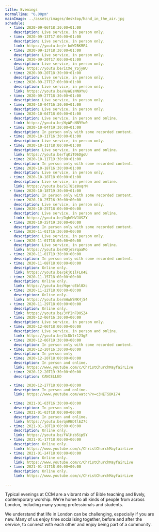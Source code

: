 ```yaml
---
title: Evenings
normalTime: "6.00pm"
mainImage: ../assets/images/desktop/hand_in_the_air.jpg
schedule:
  - time: 2020-09-06T18:30:00+01:00
    description: Live service, in person only.
  - time: 2020-09-13T17:00:00+01:00
    description: Live service, in person only.
    link: https://youtu.be/e-bdW2BKMF4
  - time: 2020-09-13T18:30:00+01:00
    description: Live service, in person only. 
  - time: 2020-09-20T17:00:00+01:00
    description: Live service, in person only.
    link: https://youtu.be/iCXe_YSjyWU
  - time: 2020-09-20T18:30:00+01:00
    description: Live service, in person only.
  - time: 2020-09-27T17:00:00+01:00
    description: Live service, in person only.
    link: https://youtu.be/HyWEsNN9Yu0
  - time: 2020-09-27T18:30:00+01:00
    description: Live service, in person only.
  - time: 2020-10-04T16:30:00+01:00
    description: Live service, in person only.
  - time: 2020-10-04T18:00:00+01:00
    description: Live service, in person and online.
    link: https://youtu.be/HyWEsNN9Yu0
  - time: 2020-10-04T19:30:00+01:00
    description: In person only with some recorded content.
  - time: 2020-10-11T16:30:00+01:00
    description: Live service, in person only.
  - time: 2020-10-11T18:00:00+01:00
    description: Live service, in person and online.
    link: https://youtu.be/fqKiT06DgoU
  - time: 2020-10-11T19:30:00+01:00
    description: In person only with some recorded content.
  - time: 2020-10-18T16:30:00+01:00
    description: Live service, in person only.
  - time: 2020-10-18T18:00:00+01:00
    description: Live service, in person and online.
    link: https://youtu.be/S1T85z8oqrM
  - time: 2020-10-18T19:30:00+01:00
    description: In person only with some recorded content.
  - time: 2020-10-25T16:30:00+00:00
    description: Live service, in person only.
  - time: 2020-10-25T18:00:00+00:00
    description: Live service, in person and online.
    link: https://youtu.be/OghGHVJUSZY
  - time: 2020-10-25T19:30:00+00:00
    description: In person only with some recorded content.
  - time: 2020-11-01T16:30:00+00:00
    description: Live service, in person only.
  - time: 2020-11-01T18:00:00+00:00
    description: Live service, in person and online.
    link: https://youtu.be/HDjeSrqaaMo
  - time: 2020-11-01T19:30:00+00:00
    description: In person only with some recorded content.
  - time: 2020-11-08T18:00:00+00:00
    description: Online only.
    link: https://youtu.be/pkjO1lFLK4E
  - time: 2020-11-15T18:00:00+00:00
    description: Online only.
    link: https://youtu.be/HqeroEbl0Xc
  - time: 2020-11-22T18:00:00+00:00
    description: Online only.
    link: https://youtu.be/mWwWSNK4jS4
  - time: 2020-11-29T18:00:00+00:00
    description: Online only.
    link: https://youtu.be/3YPInFD0SZ4
  - time: 2020-12-06T16:30:00+00:00
    description: Live service, in person only.
  - time: 2020-12-06T18:00:00+00:00
    description: Live service, in person and online.
    link: https://youtu.be/4cDWlr123gE
  - time: 2020-12-06T19:30:00+00:00
    description: In person only with some recorded content.
  - time: 2020-12-20T16:30:00+00:00
    description: In person only
  - time: 2020-12-20T18:00:00+00:00
    description: In person and online.
    link: https://www.youtube.com/c/ChristChurchMayfairLive
  - time: 2020-12-20T19:30:00+00:00
    description: CANCELLED

  - time: 2020-12-27T18:00:00+00:00
    description: In person and online.
    link: https://www.youtube.com/watch?v=c3HET5DKI74
    
  - time: 2021-01-03T16:30:00+00:00
    description: In person only.
  - time: 2021-01-03T18:00:00+00:00
    description: In person and online.
    link: https://youtu.be/qmRBDtlEZ7c
  - time: 2021-01-10T18:00:00+00:00
    description: Online only.
    link: https://youtu.be/fAlHzb5ip5Y
  - time: 2021-01-17T18:00:00+00:00
    description: Online only.
    link: https://www.youtube.com/c/ChristChurchMayfairLive
  - time: 2021-01-24T18:00:00+00:00
    description: Online only.
    link: https://www.youtube.com/c/ChristChurchMayfairLive
  - time: 2021-01-31T18:00:00+00:00
    description: Online only.
    link: https://www.youtube.com/c/ChristChurchMayfairLive
    
---
```

Typical evenings at CCM are a vibrant mix of Bible teaching and lively, contemporary worship. We’re home to all kinds of people from across London, including many young professionals and students.

We understand that life in London can be challenging, especially if you are new. Many of us enjoy time socialising together, before and after the service, to connect with each other and enjoy being part of a community.
